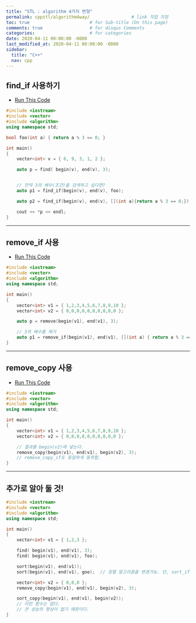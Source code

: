 ```yaml
---
title: "STL : algorithm 4가지 변형"
permalink: cppstl/algorithm4way/                # link 직접 지정
toc: true                       # for Sub-title (On this page)
comments: true                  # for disqus Comments
categories:                     # for categories
date: 2020-04-11 00:00:00 -0000
last_modified_at: 2020-04-11 00:00:00 -0000
sidebar:
  title: "C++"
  nav: cpp
---
```


## find_if 사용하기

* [Run This Code](https://ideone.com/MRF9ua)

```cpp
#include <iostream>
#include <vector>
#include <algorithm>
using namespace std;

bool foo(int a) { return a % 3 == 0; }

int main()
{
    vector<int> v = { 6, 9, 3, 1, 2 };

    auto p = find( begin(v), end(v), 3);


    // 만약 3의 배수(조건)을 검색하고 싶다면?
    auto p1 = find_if(begin(v), end(v), foo);

    auto p2 = find_if(begin(v), end(v), [](int a){return a % 3 == 0;});

    cout << *p << endl;
}
```

---

## remove_if 사용

* [Run This Code](https://ideone.com/v86876)

```cpp
#include <iostream>
#include <vector>
#include <algorithm>
using namespace std;

int main()
{
    vector<int> v1 = { 1,2,3,4,5,6,7,8,9,10 };
    vector<int> v2 = { 0,0,0,0,0,0,0,0,0,0 };

    auto p = remove(begin(v1), end(v1), 3);

    // 3의 배수를 제거
    auto p1 = remove_if(begin(v1), end(v1), [](int a) { return a % 3 == 0; });
}
```

---

## remove_copy 사용

* [Run This Code](https://ideone.com/pxWsk1)

```cpp
#include <iostream>
#include <vector>
#include <algorithm>
using namespace std;

int main()
{
    vector<int> v1 = { 1,2,3,4,5,6,7,8,9,10 };
    vector<int> v2 = { 0,0,0,0,0,0,0,0,0,0 };

    // 결과를 begin(v2)에 넣는다.
    remove_copy(begin(v1), end(v1), begin(v2), 3);
    // remove_copy_if도 동일하게 동작함.
}
```

---

## 추가로 알아 둘 것!

```cpp
#include <iostream>
#include <vector>
#include <algorithm>
using namespace std;

int main()
{
    vector<int> v1 = { 1,2,3 };

    find( begin(v1), end(v1), 3);
    find( begin(v1), end(v1), foo);

    sort(begin(v1), end(v1));
    sort(begin(v1), end(v1), goo);  // 정렬 알고리즘을 변경가능. 단, sort_if가 아님을 기억하자.

    vector<int> v2 = { 0,0,0 };
    remove_copy(begin(v1), end(v1), begin(v2), 3);

    sort_copy(begin(v1), end(v1), begin(v2));
    // 이런 함수는 없다.
    // 큰 성능의 향상이 없기 때문이다.
}
```
